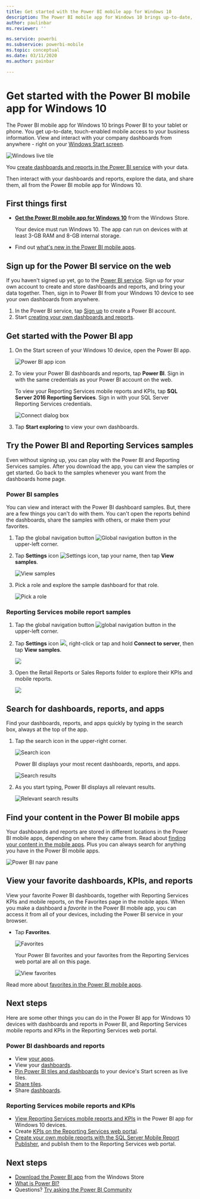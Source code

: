 ```yaml
---
title: Get started with the Power BI mobile app for Windows 10
description: The Power BI mobile app for Windows 10 brings up-to-date, touch-enabled mobile access to your business information on your tablet or phone.
author: paulinbar
ms.reviewer: ''

ms.service: powerbi
ms.subservice: powerbi-mobile
ms.topic: conceptual
ms.date: 03/11/2020
ms.author: painbar

---
```

# Get started with the Power BI mobile app for Windows 10
The Power BI mobile app for Windows 10 brings Power BI to your tablet or phone. You get up-to-date, touch-enabled mobile access to your business information. View and interact with your company dashboards from anywhere - right on your [Windows Start screen](mobile-pin-dashboard-start-screen-windows-10-phone-app.md).

![Windows live tile](./media/mobile-windows-10-phone-app-get-started/pbi_win10_livetile.gif)

You [create dashboards and reports in the Power BI service](../../service-get-started.md) with your data. 

Then interact with your dashboards and reports, explore the data, and share them, all from the Power BI mobile app for Windows 10.

## First things first
* [**Get the Power BI mobile app for Windows 10**](https://go.microsoft.com/fwlink/?LinkID=526478) from the Windows Store.
  
  Your device must run Windows 10. The app can run on devices with at least 3-GB RAM and 8-GB internal storage.
   
* Find out [what's new in the Power BI mobile apps](mobile-whats-new-in-the-mobile-apps.md).

## Sign up for the Power BI service on the web
If you haven't signed up yet, go to the [Power BI service](https://powerbi.com/). Sign up for your own account to create and store dashboards and reports, and bring your data together. Then, sign in to Power BI from your Windows 10 device to see your own dashboards from anywhere.

1. In the Power BI service, tap [Sign up](https://go.microsoft.com/fwlink/?LinkID=513879) to create a Power BI account.
2. Start [creating your own dashboards and reports](../../service-get-started.md).

## Get started with the Power BI app
1. On the Start screen of your Windows 10 device, open the Power BI app.
   
   ![Power BI app icon](./media/mobile-windows-10-phone-app-get-started/pbi_win10ph_appiconsm.png)
2. To view your Power BI dashboards and reports, tap **Power BI**. Sign in with the same credentials as your Power BI account on the web. 
   
   To view your Reporting Services mobile reports and KPIs, tap **SQL Server 2016 Reporting Services**. Sign in with your SQL Server Reporting Services credentials.
   
   ![Connect dialog box](./media/mobile-windows-10-phone-app-get-started/power-bi-windows-10-connect.png)
3. Tap **Start exploring**  to view your own dashboards.

## Try the Power BI and Reporting Services samples
Even without signing up, you can play with the Power BI and Reporting Services samples. After you download the app, you can view the samples or get started. Go back to the samples whenever you want from the dashboards home page.

### Power BI samples
You can view and interact with the Power BI dashboard samples. But, there are a few things you can't do with them. You can't open the reports behind the dashboards, share the samples with others, or make them your favorites.

1. Tap the global navigation button ![Global navigation button](././media/mobile-windows-10-phone-app-get-started/power-bi-windows-10-navigation-icon.png) in the upper-left corner.
2. Tap **Settings** icon ![Settings icon](./media/mobile-windows-10-phone-app-get-started/power-bi-win10-settings-icon.png), tap your name, then tap **View samples**.
   
   ![View samples](./media/mobile-windows-10-phone-app-get-started/power-bi-win10-view-samples.png)
3. Pick a role and explore the sample dashboard for that role.  
   
   ![Pick a role](./media/mobile-windows-10-phone-app-get-started/power-bi-win10-samples.png)

### Reporting Services mobile report samples
1. Tap the global navigation button ![global navigation button](././media/mobile-windows-10-phone-app-get-started/power-bi-windows-10-navigation-icon.png) in the upper-left corner.
2. Tap **Settings** icon ![](./media/mobile-windows-10-phone-app-get-started/power-bi-win10-settings-icon.png), right-click or tap and hold **Connect to server**, then tap **View samples**.
   
   ![](media/mobile-windows-10-phone-app-get-started/power-bi-win10-connect-ssrs-samples.png)
3. Open the Retail Reports or Sales Reports folder to explore their KPIs and mobile reports.
   
   ![](media/mobile-windows-10-phone-app-get-started/power-bi-win10-ssrs-sample-kpis.png)

## Search for dashboards, reports, and apps
Find your dashboards, reports, and apps quickly by typing in the search box, always at the top of the app.

1. Tap the search icon in the upper-right corner.
   
   ![Search icon](./media/mobile-windows-10-phone-app-get-started/pbi_win10ph_searchbarbrdr.png)
   
   Power BI displays your most recent dashboards, reports, and apps.
   
   ![Search results](./media/mobile-windows-10-phone-app-get-started/pbi_win10_searchrecent.png)
2. As you start typing, Power BI displays all relevant results.
   
   ![Relevant search results](./media/mobile-windows-10-phone-app-get-started/pbi_win10_search_m.png)

## Find your content in the Power BI mobile apps
Your dashboards and reports are stored in different locations in the Power BI mobile apps, depending on where they came from. Read  about [finding your content in the mobile apps](mobile-apps-quickstart-view-dashboard-report.md). Plus you can always search for anything you have in the Power BI mobile apps. 

![Power BI nav pane](./media/mobile-windows-10-phone-app-get-started/power-bi-win10-left-nav.png)

## View your favorite dashboards, KPIs, and reports
View your favorite Power BI dashboards, together with Reporting Services KPIs and mobile reports, on the Favorites page in the mobile apps. When you make a dashboard a *favorite* in the Power BI mobile app, you can access it from all of your devices, including the Power BI service in your browser. 

* Tap **Favorites**.
  
   ![Favorites](./media/mobile-windows-10-phone-app-get-started/power-bi-win10-favorite-menu.png)
  
   Your Power BI favorites and your favorites from the Reporting Services web portal are all on this page.
  
   ![View favorites](./media/mobile-windows-10-phone-app-get-started/power-bi-win10-favorites.png)

Read more about [favorites in the Power BI mobile apps](mobile-apps-favorites.md).

## Next steps
Here are some other things you can do in the Power BI app for Windows 10 devices with dashboards and reports in Power BI, and Reporting Services mobile reports and KPIs in the Reporting Services web portal.

### Power BI dashboards and reports
* View [your apps](../../service-create-distribute-apps.md).
* View your [dashboards](mobile-apps-view-dashboard.md).
* [Pin Power BI tiles and dashboards](mobile-pin-dashboard-start-screen-windows-10-phone-app.md) to your device's Start screen as live tiles.
* [Share tiles](mobile-windows-10-phone-app-get-started.md).
* Share [dashboards](mobile-share-dashboard-from-the-mobile-apps.md).

### Reporting Services mobile reports and KPIs
* [View Reporting Services mobile reports and KPIs](mobile-app-windows-10-ssrs-kpis-mobile-reports.md) in the Power BI app for Windows 10 devices.
* Create [KPIs on the Reporting Services web portal](https://msdn.microsoft.com/library/mt683632.aspx).
* [Create your own mobile reports with the SQL Server Mobile Report Publisher](https://msdn.microsoft.com/library/mt652547.aspx), and publish them to the Reporting Services web portal.

## Next steps
* [Download the Power BI app](https://go.microsoft.com/fwlink/?LinkID=526478) from the Windows Store  
* [What is Power BI?](../../fundamentals/power-bi-overview.md)
* Questions? [Try asking the Power BI Community](https://community.powerbi.com/)

